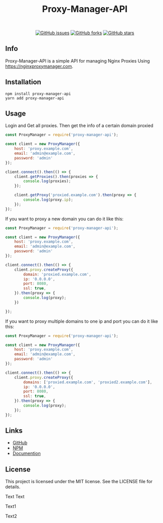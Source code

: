<div align="center">
    <br />
    <p>
    <h1> Proxy-Manager-API </h1>
    </p>
    <br />
    <p>
        <a href="https://github.com/Darker-Ink/Nginx-Proxy-Manger-API/issues"><img alt="GitHub issues" src="https://img.shields.io/github/issues/Darker-Ink/Nginx-Proxy-Manger-API"></a>
        <a href="https://github.com/Darker-Ink/Nginx-Proxy-Manger-API/network"><img alt="GitHub forks" src="https://img.shields.io/github/forks/Darker-Ink/Nginx-Proxy-Manger-API"></a>
        <a href="https://github.com/Darker-Ink/Nginx-Proxy-Manger-API/stargazers"><img alt="GitHub stars" src="https://img.shields.io/github/stars/Darker-Ink/Nginx-Proxy-Manger-API"></a>
    </p>
</div>

## Info
Proxy-Manager-API is a simple API for managing Nginx Proxies Using https://nginxproxymanager.com.



## Installation

    
```sh-session
npm install proxy-manager-api
yarn add proxy-manager-api
```

## Usage

Login and Get all proxies. Then get the info of a certain domain proxied
```javascript
const ProxyManager = require('proxy-manager-api');

const client = new ProxyManager({
    host: 'proxy.example.com',
    email: 'admin@example.com',
    password: 'admin'
});

client.connect().then(() => {
    client.getProxies().then(proxies => {
        console.log(proxies);
    });

    client.getProxy('proxied.example.com').then(proxy => {
        console.log(proxy.ip);
    });
});
```

If you want to proxy a new domain you can do it like this:
```javascript
const ProxyManager = require('proxy-manager-api');

const client = new ProxyManager({
    host: 'proxy.example.com',
    email: 'admin@example.com',
    password: 'admin'
});

client.connect().then(() => {
    client.proxy.createProxy({
        domain: 'proxied.example.com',
        ip: '0.0.0.0',
        port: 8080,
        ssl: true,
    }).then(proxy => {
        console.log(proxy);
    })

});
```

If you want to proxy multiple domains to one ip and port you can do it like this:
```javascript
const ProxyManager = require('proxy-manager-api');

const client = new ProxyManager({
    host: 'proxy.example.com',
    email: 'admin@example.com',
    password: 'admin'
});

client.connect().then(() => {
    client.proxy.createProxy({
        domains: ['proxied.example.com', 'proxied2.example.com'],
        ip: '0.0.0.0',
        port: 8080,
        ssl: true,
    }).then(proxy => {
        console.log(proxy);
    });
});
```

## Links
- [GitHub](https://github.com/Darker-Ink/Nginx-Proxy-Manger-API)
- [NPM](https://www.npmjs.com/package/proxy-manager-api)
- [Documention](https://docs.cattologs.cloud    )

## License
This project is licensed under the MIT license. See the LICENSE file for details.






Text
Text

Text1

Text2